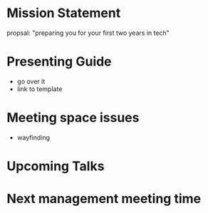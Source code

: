 # Mission Statement
propsal:
"preparing you for your first two years in tech"

# Presenting Guide
- go over it
- link to template

# Meeting space issues
- wayfinding

# Upcoming Talks

# Next management meeting time
